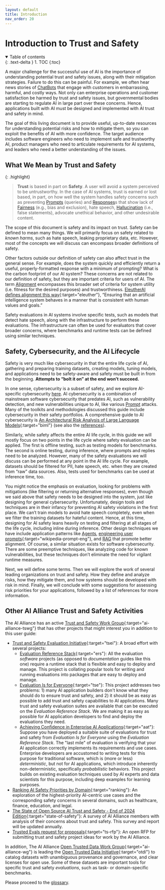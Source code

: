```yaml
---
layout: default
title: Introduction
nav_order: 20
---
```


# Introduction to Trust and Safety

<details open markdown="block">
  <summary>
    Table of contents
  </summary>
  {: .text-delta }
1. TOC
{:toc}
</details>

A major challenge for the successful use of AI is the importance of understanding potential trust and safety issues, along with their mitigation strategies. Failure to do this can be painful. For example, we often hear news stories of [ChatBots]({{site.baseurl}}/glossary/chatbot) that engage with customers in embarrassing, harmful, and costly ways. Not only can enterprise operations and customer satisfaction be harmed by trust and safety issues, but governmental bodies are starting to regulate AI in large part over these concerns. Hence, applications built with AI must be designed and implemented with AI trust and safety in mind.

The goal of this living document is to provide useful, up-to-date resources for understanding potential risks and how to mitigate them, so you can exploit the benefits of AI with more confidence. The target audience includes software engineers who need to implement safe and trustworthy AI, product managers who need to articulate requirements for AI systems, and leaders who need a better understanding of the issues. 

## What We Mean by Trust and Safety

{: .highlight}
> **Trust** is based in part on **Safety**. A user will avoid a system perceived to be untrustworthy. In the case of AI systems, trust is earned or lost based, in part, on how well the system handles safety concerns such as preventing [Prompts]({{site.baseurl}}/glossary/#prompt) (queries) and [Responses]({{site.baseurl}}/glossary/#response)s that show lack of [Fairness]({{site.baseurl}}/glossary/#fairness) (e.g., bias and exclusion), hate speech, [Hallucination]({{site.baseurl}}/glossary/#hallucination) (i.e., false statements), advocate unethical behavior, and other undesirable content.

The scope of this document is safety and its impact on trust. Safety can be defined to mean many things. We will primarily focus on safety related to _known harms_, such as hate speech, leaking proprietary data, etc. However, most of the concepts we will discuss can encompass broader definitions of safety. 

Other factors outside our definition of safety can also affect trust in the general sense. For example, does the system quickly and efficiently return a useful, properly-formatted response with a minimum of prompting? What is the carbon footprint of our AI system? These concerns are not related to our definition of safety, but they are important criteria for users of AI. The term [Alignment]({{site.baseurl}}/glossary/#alignment) encompasses this broader set of criteria for system utility (i.e. fitness for the desired purposes) and trustworthiness. [EleutherAI defines alignment this way](https://www.eleuther.ai/alignment){:target="eleuther"}, &ldquo;Ensuring that an artificial intelligence system behaves in a manner that is consistent with human values and goals.&rdquo;

Safety evaluations in AI systems involve specific tests, such as models that detect hate speech, along with the infrastructure to perform these evaluations. The infrastructure can often be used for evaluators that cover broader concerns, where benchmarks and runtime tests can be defined using similar techniques.

## Safety, Cybersecurity, and the AI Lifecycle

Safety is very much like cybersecurity in that the entire life cycle of AI, gathering and preparing training datasets, creating models, tuning models, and applications need to be safety-aware and safety must be built in from the beginning. **Attempts to “bolt it on” at the end won’t succeed.**

In one sense, cybersecurity is a subset of safety, and we explore AI-specific cybersecurity [here]({{site.baseurl}}/exploring/cybersecurity). AI cybersecurity is a combination of mainstream software cybersecurity that predates AI, such as vulnerability detection, and new vulnerabilities unique to AI, like various [Prompt]({{site.baseurl}}/glossary/#prompt) attacks. Many of the toolkits and methodologies discussed this guide include cybersecurity in their safety portfolios. A comprehensive guide to AI cybersecurity is [An Architectural Risk Analysis of Large Language Models](https://berryvilleiml.com/results/){:target="biml"} (see also the [references]({{site.baseurl}}/references/#berryville-institute-of-machine-learning)).

Similarly, while safety affects the entire AI life cycle, in this guide we will mostly focus on two points in the life cycle where safety evaluation can be applied. The first is offline testing, such as testing models for benchmarks. The second is online testing, during inference, where prompts and replies need to be analyzed. However, many of the safety evaluations we will discuss can be performed at any point in the AI life cycle. For example, datasets should be filtered for PII, hate speech, etc. when they are created from “raw” data sources. Also, tests used for benchmarks can be used at inference time, too.

You might notice the emphasis on evaluation, looking for problems with mitigations (like filtering or returning alternative responses), even though we said above that safety needs to be designed into the system, just like designing for general cybersecurity. Unfortunately, design tools and techniques are in their infancy for preventing AI safety violations in the first place. We can’t train models to avoid hate speech completely, even when we filter the training datasets for hateful content. Hence, at this time, designing for AI safety leans heavily on testing and filtering at all stages of the life cycle, including inline during inference. Other design techniques we have include application patterns like [Agents]({{site.baseurl}}/glossary/agent), [engineering user prompts](https://en.wikipedia.org/wiki/Prompt_engineering){:target="wikipedia-prompt-eng"}, and [RAG]({{site.baseurl}}/glossary/#retrieval-augmented-generation) that promote better alignment. Of course, a similar situation exists for software cybersecurity. There are some preemptive techniques, like analyzing code for known vulnerabilities, but these techniques don’t eliminate the need for vigilant runtime measures.

Next, we will define some terms. Then we will explore the work of several leading organizations on trust and safety. How they define and analyze risks, how they mitigate them, and how systems should be developed with risk in mind. Finally, we will conclude with some suggestions for assessing risk priorities for your applications, followed by a list of references for more information.

## Other AI Alliance Trust and Safety Activities

The AI Alliance has an active [Trust and Safety Work Group](https://thealliance.ai/focus-areas/trust-and-safety){:target="ai-alliance-tswg"} that has other projects that might interest you in addition to this user guide:

* [Trust and Safety Evaluation Initiative](https://the-ai-alliance.github.io/trust-safety-evals/){:target="tsei"}: A broad effort with several projects:
  * [Evaluation Reference Stack](https://the-ai-alliance.github.io/eval-ref-stack/){:target="ers"}: All the evaluation _software_ projects (as opposed to _documentation_ guides like this one) require a runtime stack that is flexible and easy to deploy and manage. This project is collating popular tools for writing and running evaluations into packages that are easy to deploy and manage. 
  * [Evaluation Is for Everyone](https://the-ai-alliance.github.io/trust-safety-evals/){:target="tse"}: This project addresses two problems: 1) many AI application builders don't know what they should do to ensure trust and safety, and 2) it should be as easy as possible to add trust and safety capabilities to AI applications. Many trust and safety evaluation suites are available that can be executed on the _Evaluation Reference Stack_. We are making it as easy as possible for AI application developers to find and deploy the evaluations they need. 
  * [Achieving Confidence in Enterprise AI Applications](https://the-ai-alliance.github.io/ai-application-testing/){:target="aat"}: Suppose you have deployed a suitable suite of evaluations for trust and safety from _Evaluation Is for Everyone_ using the _Evaluation Reference Stack_. The "last mile" of evaluation is verifying that your AI application correctly implements its requirements and use cases. Enterprise developers are accustomed to writing tests for this purpose for traditional software, which is (more or less) _deterministic_, but not for AI applications, which introduce inherently non-deterministic, specifically _probabilistic_ behaviors. This project builds on existing evaluation techniques used by AI experts and data scientists for this purpose, including deep examples for learning purposes.
* [Ranking AI Safety Priorities by Domain](https://the-ai-alliance.github.io/ranking-safety-priorities/){:target="ranking"}: An exploration of the highest-priority AI-centric use cases and the corresponding safety concerns in several domains, such as healthcare, finance, education, and legal.
* [The State of Open Source AI Trust and Safety - End of 2024 Edition](https://thealliance.ai/blog/the-state-of-open-source-trust){:target="state-of-safety"}: A survey of AI Alliance members with analysis of their concerns about trust and safety. This survey and report will be updated annually.
* [Trusted Evals request for proposals](https://thealliance.ai/core-projects/trusted-evals){:target="ts-rfp"}: An open RFP for submitting trust and safety project ideas for work by the AI Alliance.

In addition, The AI Alliance [Open Trusted Data Work Group](https://thealliance.ai/focus-areas/foundation-models){:target="ai-alliance-wg"} is leading the [Open Trusted Data Initiative](https://the-ai-alliance.github.io/open-trusted-data-initiative/){:target="otdi"} to catalog datasets with unambiguous provenance and governance, and clear licenses for open use. Some of these datasets are important tools for specific trust and safety _evaluations_, such as task- or domain-specific benchmarks.

Please proceed to the [glossary]({{site.baseurl}}/glossary).
